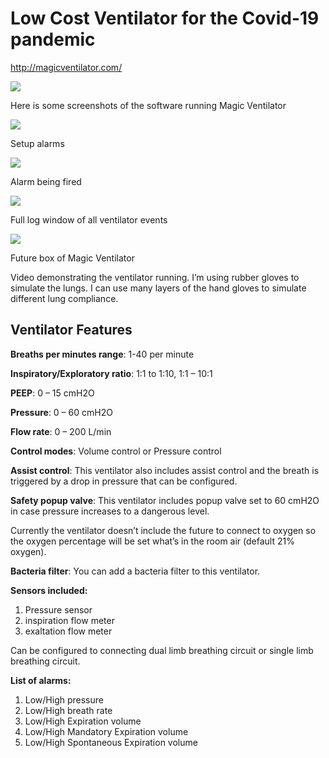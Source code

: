 # Low Cost Ventilator for the Covid-19 pandemic

http://magicventilator.com/

![](http://magicventilator.com/wp-content/uploads/2020/07/Screen-Shot-2020-07-01-at-6.11.59-PM-1-1024x640.png)

Here is some screenshots of the software running Magic Ventilator

![](http://magicventilator.com/wp-content/uploads/2020/07/Screen-Shot-2020-07-01-at-6.12.08-PM-1024x640.png)

Setup alarms  

![](http://magicventilator.com/wp-content/uploads/2020/07/Screen-Shot-2020-07-01-at-6.12.28-PM-1024x640.png)

Alarm being fired

![](http://magicventilator.com/wp-content/uploads/2020/07/Screen-Shot-2020-07-01-at-6.12.35-PM-1024x640.png)

Full log window of all ventilator events

![](http://magicventilator.com/wp-content/uploads/2020/07/IMG_2650_4.jpg)

Future box of Magic Ventilator

Video demonstrating the ventilator running. I’m using rubber gloves to simulate the lungs. I can use many layers of the hand gloves to simulate different lung compliance.

## Ventilator Features

**Breaths per minutes range**: 1-40 per minute

**Inspiratory/Exploratory ratio**: 1:1 to 1:10, 1:1 – 10:1

**PEEP**: 0 – 15 cmH2O

**Pressure**: 0 – 60 cmH2O

**Flow rate**: 0 – 200 L/min

**Control modes**: Volume control or Pressure control

**Assist control**: This ventilator also includes assist control and the breath is triggered by a drop in pressure that can be configured.

**Safety popup valve**: This ventilator includes popup valve set to 60 cmH2O in case pressure increases to a dangerous level.

Currently the ventilator doesn’t include the future to connect to oxygen so the oxygen percentage will be set what’s in the room air (default 21% oxygen).

**Bacteria filter**: You can add a bacteria filter to this ventilator.

**Sensors included:**

1.  Pressure sensor
2.  inspiration flow meter
3.  exaltation flow meter

Can be configured to connecting dual limb breathing circuit or single limb breathing circuit.

**List of alarms:**

1.  Low/High pressure
2.  Low/High breath rate
3.  Low/High Expiration volume
4.  Low/High Mandatory Expiration volume
5.  Low/High Spontaneous Expiration volume
